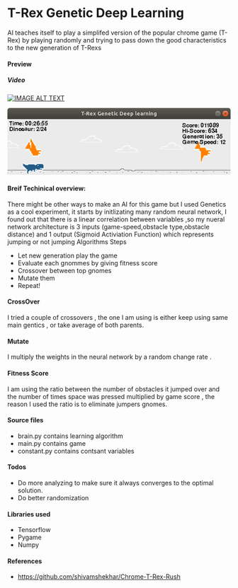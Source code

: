 # T-Rex Genetic Deep Learning
AI teaches  itself to play a simplifed version of the popular chrome game (T-Rex) by  playing randomly and trying to pass down the good characteristics to the new generation of T-Rexs
 
#### Preview
##### Video
 [![IMAGE ALT TEXT](http://img.youtube.com/vi/PMCXyKOWDSs/0.jpg)](https://www.youtube.com/watch?v=PMCXyKOWDSs)
 
 ![alt text](https://raw.githubusercontent.com/Hiasat/trex-genetic-deeplearning/master/with_birds.png)

#### Breif Techinical overview:
There might be other ways to make an AI for this game but I used Genetics as a cool experiment, it starts by initlizating many random neural network, I found out that there is a linear correlation between variables ,so my nueral network architecture is 3 inputs (game-speed,obstacle type,obstacle distance) and 1 output (Sigmoid Activiation Function) which represents jumping or not
jumping
Algorithms Steps
- Let new generation play the game
- Evaluate each gnommes by giving fitness score
- Crossover between top gnomes
- Mutate them
- Repeat!
 
#### CrossOver
I tried  a couple of crossovers , the one I am using is either keep using same main gentics , or take average of both parents.
#### Mutate
I multiply the weights in the neural network by a random change rate .
#### Fitness Score
I am using the ratio between the number of obstacles it jumped over and the number of times space was pressed multiplied by game score , the reason I used the ratio is to eliminate jumpers gnomes.
 
#### Source files
- brain.py contains learning algorithm
- main.py contains game
- constant.py contains contsant variables
 
#### Todos
 - Do more analyzing to make sure it always converges to the optimal solution.
 - Do better randomization
 
#### Libraries used
- Tensorflow 
- Pygame
- Numpy
#### References
- https://github.com/shivamshekhar/Chrome-T-Rex-Rush
